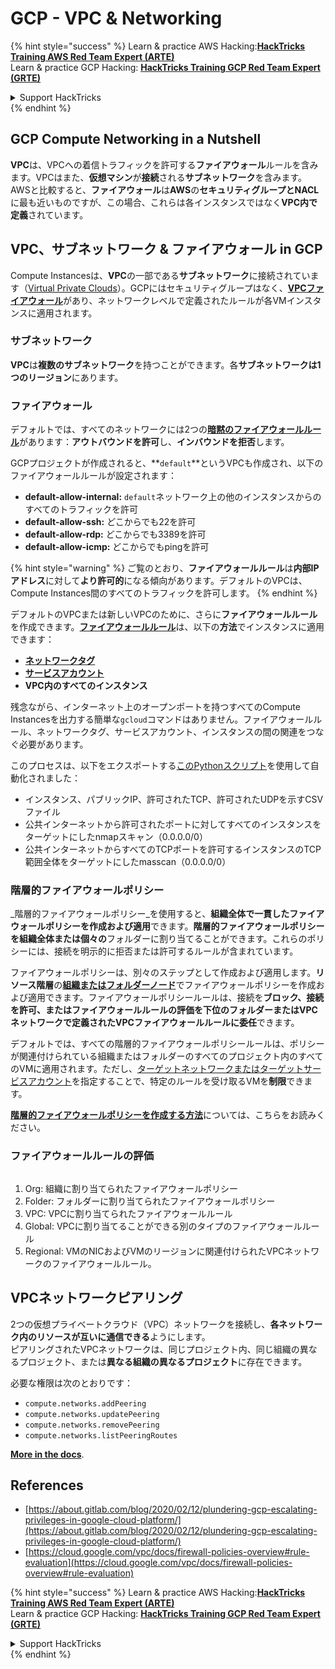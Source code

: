 # GCP - VPC & Networking

{% hint style="success" %}
Learn & practice AWS Hacking:<img src="../../../../.gitbook/assets/image (1) (1) (1).png" alt="" data-size="line">[**HackTricks Training AWS Red Team Expert (ARTE)**](https://training.hacktricks.xyz/courses/arte)<img src="../../../../.gitbook/assets/image (1) (1) (1).png" alt="" data-size="line">\
Learn & practice GCP Hacking: <img src="../../../../.gitbook/assets/image (2).png" alt="" data-size="line">[**HackTricks Training GCP Red Team Expert (GRTE)**<img src="../../../../.gitbook/assets/image (2).png" alt="" data-size="line">](https://training.hacktricks.xyz/courses/grte)

<details>

<summary>Support HackTricks</summary>

* Check the [**subscription plans**](https://github.com/sponsors/carlospolop)!
* **Join the** 💬 [**Discord group**](https://discord.gg/hRep4RUj7f) or the [**telegram group**](https://t.me/peass) or **follow** us on **Twitter** 🐦 [**@hacktricks\_live**](https://twitter.com/hacktricks_live)**.**
* **Share hacking tricks by submitting PRs to the** [**HackTricks**](https://github.com/carlospolop/hacktricks) and [**HackTricks Cloud**](https://github.com/carlospolop/hacktricks-cloud) github repos.

</details>
{% endhint %}

## **GCP Compute Networking in a Nutshell**

**VPC**は、VPCへの着信トラフィックを許可する**ファイアウォール**ルールを含みます。VPCはまた、**仮想マシン**が**接続**される**サブネットワーク**を含みます。\
AWSと比較すると、**ファイアウォール**は**AWS**の**セキュリティグループとNACL**に最も近いものですが、この場合、これらは各インスタンスではなく**VPC内で定義**されています。

## **VPC、サブネットワーク & ファイアウォール in GCP**

Compute Instancesは、**VPC**の一部である**サブネットワーク**に接続されています（[Virtual Private Clouds](https://cloud.google.com/vpc/docs/vpc)）。GCPにはセキュリティグループはなく、[**VPCファイアウォール**](https://cloud.google.com/vpc/docs/firewalls)があり、ネットワークレベルで定義されたルールが各VMインスタンスに適用されます。

### サブネットワーク

**VPC**は**複数のサブネットワーク**を持つことができます。各**サブネットワークは1つのリージョン**にあります。

### ファイアウォール

デフォルトでは、すべてのネットワークには2つの[**暗黙のファイアウォールルール**](https://cloud.google.com/vpc/docs/firewalls#default_firewall_rules)があります：**アウトバウンドを許可**し、**インバウンドを拒否**します。

GCPプロジェクトが作成されると、**`default`**というVPCも作成され、以下のファイアウォールルールが設定されます：

* **default-allow-internal:** `default`ネットワーク上の他のインスタンスからのすべてのトラフィックを許可
* **default-allow-ssh:** どこからでも22を許可
* **default-allow-rdp:** どこからでも3389を許可
* **default-allow-icmp:** どこからでもpingを許可

{% hint style="warning" %}
ご覧のとおり、**ファイアウォールルール**は**内部IPアドレス**に対して**より許可的**になる傾向があります。デフォルトのVPCは、Compute Instances間のすべてのトラフィックを許可します。
{% endhint %}

デフォルトのVPCまたは新しいVPCのために、さらに**ファイアウォールルール**を作成できます。[**ファイアウォールルール**](https://cloud.google.com/vpc/docs/firewalls)は、以下の**方法**でインスタンスに適用できます：

* [**ネットワークタグ**](https://cloud.google.com/vpc/docs/add-remove-network-tags)
* [**サービスアカウント**](https://cloud.google.com/vpc/docs/firewalls#serviceaccounts)
* **VPC内のすべてのインスタンス**

残念ながら、インターネット上のオープンポートを持つすべてのCompute Instancesを出力する簡単な`gcloud`コマンドはありません。ファイアウォールルール、ネットワークタグ、サービスアカウント、インスタンスの間の関連をつなぐ必要があります。

このプロセスは、以下をエクスポートする[このPythonスクリプト](https://gitlab.com/gitlab-com/gl-security/gl-redteam/gcp_firewall_enum)を使用して自動化されました：

* インスタンス、パブリックIP、許可されたTCP、許可されたUDPを示すCSVファイル
* 公共インターネットから許可されたポートに対してすべてのインスタンスをターゲットにしたnmapスキャン（0.0.0.0/0）
* 公共インターネットからすべてのTCPポートを許可するインスタンスのTCP範囲全体をターゲットにしたmasscan（0.0.0.0/0）

### 階層的ファイアウォールポリシー <a href="#hierarchical-firewall-policies" id="hierarchical-firewall-policies"></a>

_階層的ファイアウォールポリシー_を使用すると、**組織全体で一貫したファイアウォールポリシーを作成および適用**できます。**階層的ファイアウォールポリシーを組織全体または個々の**フォルダーに割り当てることができます。これらのポリシーには、接続を明示的に拒否または許可するルールが含まれています。

ファイアウォールポリシーは、別々のステップとして作成および適用します。**リソース階層**の[**組織またはフォルダーノード**](https://cloud.google.com/resource-manager/docs/cloud-platform-resource-hierarchy)でファイアウォールポリシーを作成および適用できます。ファイアウォールポリシールールは、接続を**ブロック、接続を許可、またはファイアウォールルールの評価を下位のフォルダーまたはVPCネットワークで定義されたVPCファイアウォールルールに委任**できます。

デフォルトでは、すべての階層的ファイアウォールポリシールールは、ポリシーが関連付けられている組織またはフォルダーのすべてのプロジェクト内のすべてのVMに適用されます。ただし、[ターゲットネットワークまたはターゲットサービスアカウント](https://cloud.google.com/vpc/docs/firewall-policies#targets)を指定することで、特定のルールを受け取るVMを**制限**できます。

[**階層的ファイアウォールポリシーを作成する方法**](https://cloud.google.com/vpc/docs/using-firewall-policies#gcloud)については、こちらをお読みください。

### ファイアウォールルールの評価

<figure><img src="../../../../.gitbook/assets/image (2) (1).png" alt=""><figcaption></figcaption></figure>

1. Org: 組織に割り当てられたファイアウォールポリシー
2. Folder: フォルダーに割り当てられたファイアウォールポリシー
3. VPC: VPCに割り当てられたファイアウォールルール
4. Global: VPCに割り当てることができる別のタイプのファイアウォールルール
5. Regional: VMのNICおよびVMのリージョンに関連付けられたVPCネットワークのファイアウォールルール。

## VPCネットワークピアリング

2つの仮想プライベートクラウド（VPC）ネットワークを接続し、**各ネットワーク内のリソースが互いに通信できる**ようにします。\
ピアリングされたVPCネットワークは、同じプロジェクト内、同じ組織の異なるプロジェクト、または**異なる組織の異なるプロジェクト**に存在できます。

必要な権限は次のとおりです：

* `compute.networks.addPeering`
* `compute.networks.updatePeering`
* `compute.networks.removePeering`
* `compute.networks.listPeeringRoutes`

[**More in the docs**](https://cloud.google.com/vpc/docs/vpc-peering).

## References

* [https://about.gitlab.com/blog/2020/02/12/plundering-gcp-escalating-privileges-in-google-cloud-platform/](https://about.gitlab.com/blog/2020/02/12/plundering-gcp-escalating-privileges-in-google-cloud-platform/)
* [https://cloud.google.com/vpc/docs/firewall-policies-overview#rule-evaluation](https://cloud.google.com/vpc/docs/firewall-policies-overview#rule-evaluation)

{% hint style="success" %}
Learn & practice AWS Hacking:<img src="../../../../.gitbook/assets/image (1) (1) (1).png" alt="" data-size="line">[**HackTricks Training AWS Red Team Expert (ARTE)**](https://training.hacktricks.xyz/courses/arte)<img src="../../../../.gitbook/assets/image (1) (1) (1).png" alt="" data-size="line">\
Learn & practice GCP Hacking: <img src="../../../../.gitbook/assets/image (2).png" alt="" data-size="line">[**HackTricks Training GCP Red Team Expert (GRTE)**<img src="../../../../.gitbook/assets/image (2).png" alt="" data-size="line">](https://training.hacktricks.xyz/courses/grte)

<details>

<summary>Support HackTricks</summary>

* Check the [**subscription plans**](https://github.com/sponsors/carlospolop)!
* **Join the** 💬 [**Discord group**](https://discord.gg/hRep4RUj7f) or the [**telegram group**](https://t.me/peass) or **follow** us on **Twitter** 🐦 [**@hacktricks\_live**](https://twitter.com/hacktricks_live)**.**
* **Share hacking tricks by submitting PRs to the** [**HackTricks**](https://github.com/carlospolop/hacktricks) and [**HackTricks Cloud**](https://github.com/carlospolop/hacktricks-cloud) github repos.

</details>
{% endhint %}
